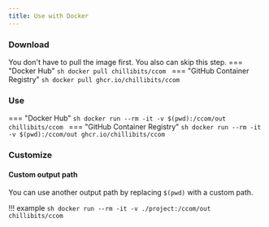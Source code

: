 ```yaml
---
title: Use with Docker
---
```


### Download
You don't have to pull the image first. You also can skip this step.
=== "Docker Hub"
    ```sh
    docker pull chillibits/ccom
    ```
=== "GitHub Container Registry"
    ```sh
    docker pull ghcr.io/chillibits/ccom
    ```

### Use
=== "Docker Hub"
    ```sh
    docker run --rm -it -v $(pwd):/ccom/out chillibits/ccom
    ```
=== "GitHub Container Registry"
    ```sh
    docker run --rm -it -v $(pwd):/ccom/out ghcr.io/chillibits/ccom
    ```

### Customize
#### Custom output path
You can use another output path by replacing `$(pwd)` with a custom path.

!!! example
    ```sh
    docker run --rm -it -v ./project:/ccom/out chillibits/ccom
    ```
